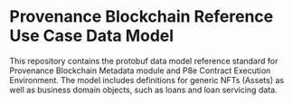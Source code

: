 # Provenance Blockchain Reference Use Case Data Model

This repository contains the protobuf data model reference standard for Provenance Blockchain Metadata module 
and P8e Contract Execution Environment. The model includes definitions for generic NFTs (Assets) as well as 
business domain objects, such as loans and loan servicing data.



